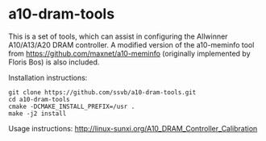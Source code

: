 a10-dram-tools
===========

This is a set of tools, which can assist in configuring the Allwinner
A10/A13/A20 DRAM controller. A modified version of the a10-meminfo tool
from https://github.com/maxnet/a10-meminfo (originally implemented by
Floris Bos) is also included.

Installation instructions:

    git clone https://github.com/ssvb/a10-dram-tools.git
    cd a10-dram-tools
    cmake -DCMAKE_INSTALL_PREFIX=/usr .
    make -j2 install

Usage instructions: http://linux-sunxi.org/A10_DRAM_Controller_Calibration
